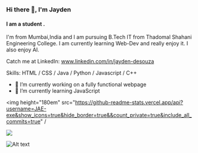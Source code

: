 ### Hi there 👋, I'm Jayden
#### I am a student .
I'm from Mumbai,India and I am pursuing B.Tech IT from Thadomal Shahani Engineering College. I am currently learning Web-Dev and really enjoy it. I also enjoy AI. 

Catch me at LinkedIn: www.linkedin.com/in/jayden-desouza



Skills: HTML / CSS / Java / Python / Javascript / C++

- 🔭 I’m currently working on a fully functional webpage 
- 🌱 I’m currently learning JavaScript 

<img height="180em" src="https://github-readme-stats.vercel.app/api?username=JAE-exe&show_icons=true&hide_border=true&&count_private=true&include_all_commits=true" /

![](https://komarev.com/ghpvc/?username=JAE-exe&color=brightgreen)

![Alt text](https://spotify-recently-played-readme.vercel.app/api?user=xinfoptsszxnzsklb3u339akb)
